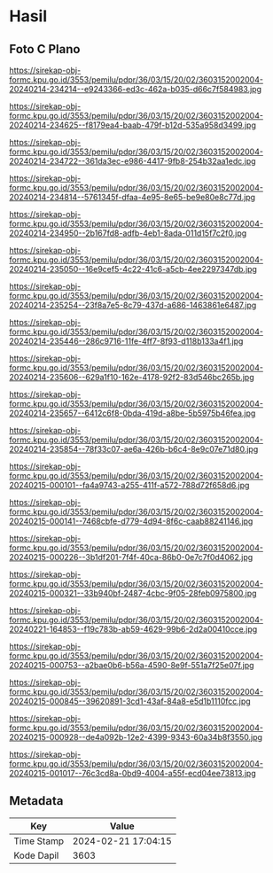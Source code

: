 # Hasil

## Foto C Plano

https://sirekap-obj-formc.kpu.go.id/3553/pemilu/pdpr/36/03/15/20/02/3603152002004-20240214-234214--e9243366-ed3c-462a-b035-d66c7f584983.jpg

https://sirekap-obj-formc.kpu.go.id/3553/pemilu/pdpr/36/03/15/20/02/3603152002004-20240214-234625--f8179ea4-baab-479f-b12d-535a958d3499.jpg

https://sirekap-obj-formc.kpu.go.id/3553/pemilu/pdpr/36/03/15/20/02/3603152002004-20240214-234722--361da3ec-e986-4417-9fb8-254b32aa1edc.jpg

https://sirekap-obj-formc.kpu.go.id/3553/pemilu/pdpr/36/03/15/20/02/3603152002004-20240214-234814--5761345f-dfaa-4e95-8e65-be9e80e8c77d.jpg

https://sirekap-obj-formc.kpu.go.id/3553/pemilu/pdpr/36/03/15/20/02/3603152002004-20240214-234950--2b167fd8-adfb-4eb1-8ada-011d15f7c2f0.jpg

https://sirekap-obj-formc.kpu.go.id/3553/pemilu/pdpr/36/03/15/20/02/3603152002004-20240214-235050--16e9cef5-4c22-41c6-a5cb-4ee2297347db.jpg

https://sirekap-obj-formc.kpu.go.id/3553/pemilu/pdpr/36/03/15/20/02/3603152002004-20240214-235254--23f8a7e5-8c79-437d-a686-1463861e6487.jpg

https://sirekap-obj-formc.kpu.go.id/3553/pemilu/pdpr/36/03/15/20/02/3603152002004-20240214-235446--286c9716-11fe-4ff7-8f93-d118b133a4f1.jpg

https://sirekap-obj-formc.kpu.go.id/3553/pemilu/pdpr/36/03/15/20/02/3603152002004-20240214-235606--629a1f10-162e-4178-92f2-83d546bc265b.jpg

https://sirekap-obj-formc.kpu.go.id/3553/pemilu/pdpr/36/03/15/20/02/3603152002004-20240214-235657--6412c6f8-0bda-419d-a8be-5b5975b46fea.jpg

https://sirekap-obj-formc.kpu.go.id/3553/pemilu/pdpr/36/03/15/20/02/3603152002004-20240214-235854--78f33c07-ae6a-426b-b6c4-8e9c07e71d80.jpg

https://sirekap-obj-formc.kpu.go.id/3553/pemilu/pdpr/36/03/15/20/02/3603152002004-20240215-000101--fa4a9743-a255-411f-a572-788d72f658d6.jpg

https://sirekap-obj-formc.kpu.go.id/3553/pemilu/pdpr/36/03/15/20/02/3603152002004-20240215-000141--7468cbfe-d779-4d94-8f6c-caab88241146.jpg

https://sirekap-obj-formc.kpu.go.id/3553/pemilu/pdpr/36/03/15/20/02/3603152002004-20240215-000226--3b1df201-7f4f-40ca-86b0-0e7c7f0d4062.jpg

https://sirekap-obj-formc.kpu.go.id/3553/pemilu/pdpr/36/03/15/20/02/3603152002004-20240215-000321--33b940bf-2487-4cbc-9f05-28feb0975800.jpg

https://sirekap-obj-formc.kpu.go.id/3553/pemilu/pdpr/36/03/15/20/02/3603152002004-20240221-164853--f19c783b-ab59-4629-99b6-2d2a00410cce.jpg

https://sirekap-obj-formc.kpu.go.id/3553/pemilu/pdpr/36/03/15/20/02/3603152002004-20240215-000753--a2bae0b6-b56a-4590-8e9f-551a7f25e07f.jpg

https://sirekap-obj-formc.kpu.go.id/3553/pemilu/pdpr/36/03/15/20/02/3603152002004-20240215-000845--39620891-3cd1-43af-84a8-e5d1b1110fcc.jpg

https://sirekap-obj-formc.kpu.go.id/3553/pemilu/pdpr/36/03/15/20/02/3603152002004-20240215-000928--de4a092b-12e2-4399-9343-60a34b8f3550.jpg

https://sirekap-obj-formc.kpu.go.id/3553/pemilu/pdpr/36/03/15/20/02/3603152002004-20240215-001017--76c3cd8a-0bd9-4004-a55f-ecd04ee73813.jpg


## Metadata

| Key        | Value               |
| ---------- | ------------------- |
| Time Stamp | 2024-02-21 17:04:15 |
| Kode Dapil | 3603                |



